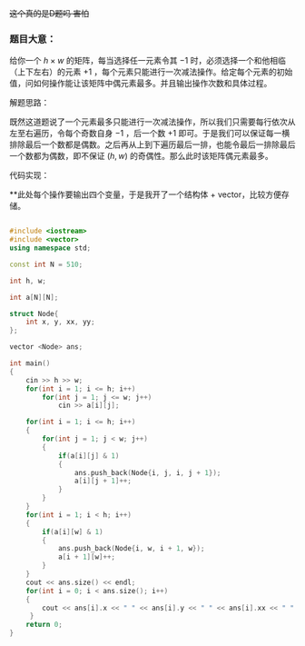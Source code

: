 ~~这个真的是D题吗 害怕~~

### 题目大意：
给你一个 $h \times w$ 的矩阵，每当选择任一元素令其 $-1$ 时，必须选择一个和他相临（上下左右）的元素 $+1$ ，每个元素只能进行一次减法操作。给定每个元素的初始值，问如何操作能让该矩阵中偶元素最多。并且输出操作次数和具体过程。

解题思路：

既然这道题说了一个元素最多只能进行一次减法操作，所以我们只需要每行依次从左至右遍历，令每个奇数自身 $-1$ ，后一个数  $+1$ 即可。于是我们可以保证每一横排除最后一个数都是偶数。之后再从上到下遍历最后一排，也能令最后一排除最后一个数都为偶数，即不保证 $(h, w)$ 的奇偶性。那么此时该矩阵偶元素最多。

代码实现：

**此处每个操作要输出四个变量，于是我开了一个结构体 +  vector，比较方便存储。
```.cpp

#include <iostream>
#include <vector>
using namespace std;

const int N = 510;

int h, w;

int a[N][N];

struct Node{
    int x, y, xx, yy;
};

vector <Node> ans;

int main()
{
    cin >> h >> w;
    for(int i = 1; i <= h; i++)
        for(int j = 1; j <= w; j++)
            cin >> a[i][j];

    for(int i = 1; i <= h; i++)
    {
        for(int j = 1; j < w; j++)
        {
            if(a[i][j] & 1)
            {
                ans.push_back(Node{i, j, i, j + 1});
                a[i][j + 1]++;
            }
        }
    }
    for(int i = 1; i < h; i++)
    {
        if(a[i][w] & 1)
        {
            ans.push_back(Node{i, w, i + 1, w});
            a[i + 1][w]++;
        }
    }
    cout << ans.size() << endl;
    for(int i = 0; i < ans.size(); i++)
    {
        cout << ans[i].x << " " << ans[i].y << " " << ans[i].xx << " " << ans[i].yy << endl;
     }
    return 0;
}



